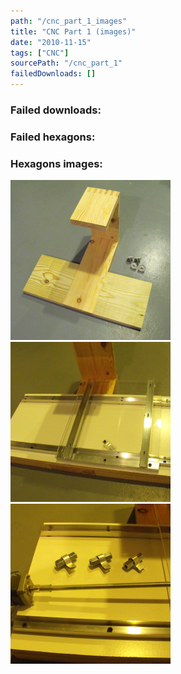 ```yaml
---
path: "/cnc_part_1_images"
title: "CNC Part 1 (images)"
date: "2010-11-15"
tags: ["CNC"]
sourcePath: "/cnc_part_1"
failedDownloads: []
---
```



### Failed downloads:

### Failed hexagons:

### Hexagons images:
 ![z-axis_support.jpg_hexagon.jpeg](z-axis_support.jpg_hexagon.jpeg)
 ![x-axis.jpg_hexagon.jpeg](x-axis.jpg_hexagon.jpeg)
 ![coupling_nuts.jpg_hexagon.jpeg](coupling_nuts.jpg_hexagon.jpeg)
